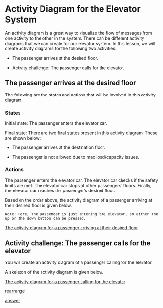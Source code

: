 # Activity Diagram for the Elevator System
An activity diagram is a great way to visualize the flow of messages from one activity to the other in the system. There can be different activity diagrams that we can create for our elevator system. In this lesson, we will create activity diagrams for the following two activities:

- The passenger arrives at the desired floor.

- Activity challenge: The passenger calls for the elevator.

## The passenger arrives at the desired floor
The following are the states and actions that will be involved in this activity diagram.

### States
Initial state: The passenger enters the elevator car.

Final state: There are two final states present in this activity diagram. These are shown below:

- The passenger arrives at the destination floor.

- The passenger is not allowed due to max load/capacity issues.

### Actions
The passenger enters the elevator car. The elevator car checks if the safety limits are met. The elevator car stops at other passengers’ floors. Finally, the elevator car reaches the passenger’s desired floor.

Based on the order above, the activity diagram of a passenger arriving at their desired floor is given below.
```
Note: Here, the passenger is just entering the elevator, so either the up or the down button can be pressed.
```
[The activity diagram for a passenger arriving at their desired floor](./activity.png)
## Activity challenge: The passenger calls for the elevator
You will create an activity diagram of a passenger calling for the elevator.

A skeleton of the activity diagram is given below.

[The activity diagram for a passenger calling for the elevator](./challenge.png)

[rearrange](./blockseq.png)

[answer](./answer.png)
